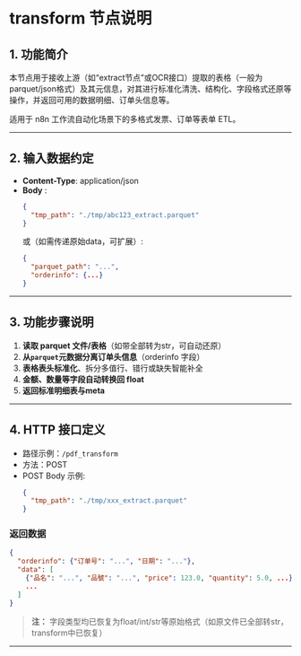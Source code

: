 
# transform 节点说明

## 1. 功能简介
本节点用于接收上游（如“extract节点”或OCR接口）提取的表格（一般为parquet/json格式）及其元信息，对其进行标准化清洗、结构化、字段格式还原等操作，并返回可用的数据明细、订单头信息等。

适用于 n8n 工作流自动化场景下的多格式发票、订单等表单 ETL。

---

## 2. 输入数据约定

- **Content-Type**: application/json
- **Body** :  
  ```json
  {
    "tmp_path": "./tmp/abc123_extract.parquet"
  }
  ```
  或（如需传递原始data，可扩展）:
  ```json
  {
    "parquet_path": "...",
    "orderinfo": {...}
  }
  ```

---

## 3. 功能步骤说明

1. **读取 parquet 文件/表格**（如带全部转为str，可自动还原）
2. **从`parquet`元数据分离订单头信息**（orderinfo 字段）
3. **表格表头标准化**、拆分多值行、错行或缺失智能补全
4. **金额、数量等字段自动转换回 float**
5. **返回标准明细表与meta**

---

## 4. HTTP 接口定义

- 路径示例：`/pdf_transform`
- 方法：POST
- POST Body 示例:
  ```json
  {
    "tmp_path": "./tmp/xxx_extract.parquet"
  }
  ```

### 返回数据
```json
{
  "orderinfo": {"订单号": "...", "日期": "..."},
  "data": [
    {"品名": "...", "品號": "...", "price": 123.0, "quantity": 5.0, ...},
    ...
  ]
}
```
> **注：** 字段类型均已恢复为float/int/str等原始格式（如原文件已全部转str，transform中已恢复）

---

